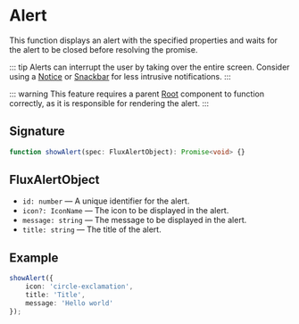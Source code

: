 <script
    lang="ts"
    setup>
    import { FluxSecondaryButton, showAlert } from '@basmilius/flux';
    
    function show(): void {
        showAlert({
            icon: 'circle-exclamation',
            title: 'Title',
            message: 'Hello world'
        });
    }
</script>

# Alert

This function displays an alert with the specified properties and waits for the alert to be closed before resolving the promise.

<Preview>
    <FluxSecondaryButton
        icon-before="circle-exclamation"
        label="Show alert"
        @click="show()"/>
</Preview>

::: tip
Alerts can interrupt the user by taking over the entire screen. Consider using a [Notice](./notice) or [Snackbar](./snackbar) for less intrusive notifications.
:::

::: warning
This feature requires a parent [Root](../root) component to function correctly, as it is responsible for rendering the alert.
:::

## Signature

```typescript
function showAlert(spec: FluxAlertObject): Promise<void> {}
```

## FluxAlertObject

- `id: number` &mdash; A unique identifier for the alert.
- `icon?: IconName` &mdash; The icon to be displayed in the alert.
- `message: string` &mdash; The message to be displayed in the alert.
- `title: string` &mdash; The title of the alert.

## Example

```typescript
showAlert({
    icon: 'circle-exclamation',
    title: 'Title',
    message: 'Hello world'
});
```
